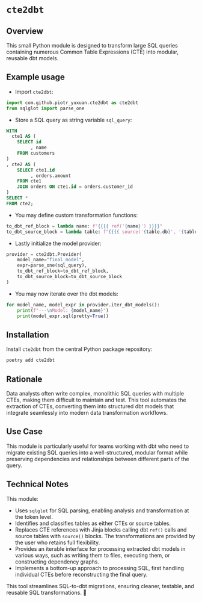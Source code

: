# `cte2dbt`

## Overview

This small Python module is designed to transform large SQL queries
containing numerous Common Table Expressions (CTE) into modular,
reusable dbt models.

## Example usage

- Import `cte2dbt`:
``` python
import com.github.piotr_yuxuan.cte2dbt as cte2dbt
from sqlglot import parse_one
```

- Store a SQL query as string variable `sql_query`:
``` SQL
WITH
  cte1 AS (
    SELECT id
         , name
    FROM customers
)
, cte2 AS (
    SELECT cte1.id
         , orders.amount
    FROM cte1
    JOIN orders ON cte1.id = orders.customer_id
)
SELECT *
FROM cte2;
```

- You may define custom transformation functions:
``` python
to_dbt_ref_block = lambda name: f"{{{{ ref('{name}') }}}}"
to_dbt_source_block = lambda table: f"{{{{ source('{table.db}', '{table.name}') }}}}"
```

- Lastly initialize the model provider:
``` python
provider = cte2dbt.Provider(
    model_name="final_model",
    expr=parse_one(sql_query),
    to_dbt_ref_block=to_dbt_ref_block,
    to_dbt_source_block=to_dbt_source_block
)
```

- You may now iterate over the dbt models:
``` python
for model_name, model_expr in provider.iter_dbt_models():
    print(f"---\nModel: {model_name}")
    print(model_expr.sql(pretty=True))
```

## Installation

Install `cte2dbt` from the central Python package repository:

``` zsh
poetry add cte2dbt
```

## Rationale

Data analysts often write complex, monolithic SQL queries with
multiple CTEs, making them difficult to maintain and test. This tool
automates the extraction of CTEs, converting them into structured dbt
models that integrate seamlessly into modern data transformation
workflows.

## Use Case

This module is particularly useful for teams working with dbt who need
to migrate existing SQL queries into a well-structured, modular format
while preserving dependencies and relationships between different
parts of the query.

## Technical Notes

This module:

- Uses `sqlglot` for SQL parsing, enabling analysis and transformation
  at the token level.
- Identifies and classifies tables as either CTEs or source tables.
- Replaces CTE references with Jinja blocks calling dbt `ref()` calls
  and source tables with `source()` blocks. The transformations are
  provided by the user who retains full flexibility.
- Provides an iterable interface for processing extracted dbt models
  in various ways, such as writing them to files, executing them, or
  constructing dependency graphs.
- Implements a bottom-up approach to processing SQL, first handling
  individual CTEs before reconstructing the final query.

This tool streamlines SQL-to-dbt migrations, ensuring cleaner,
testable, and reusable SQL transformations. 🚀
